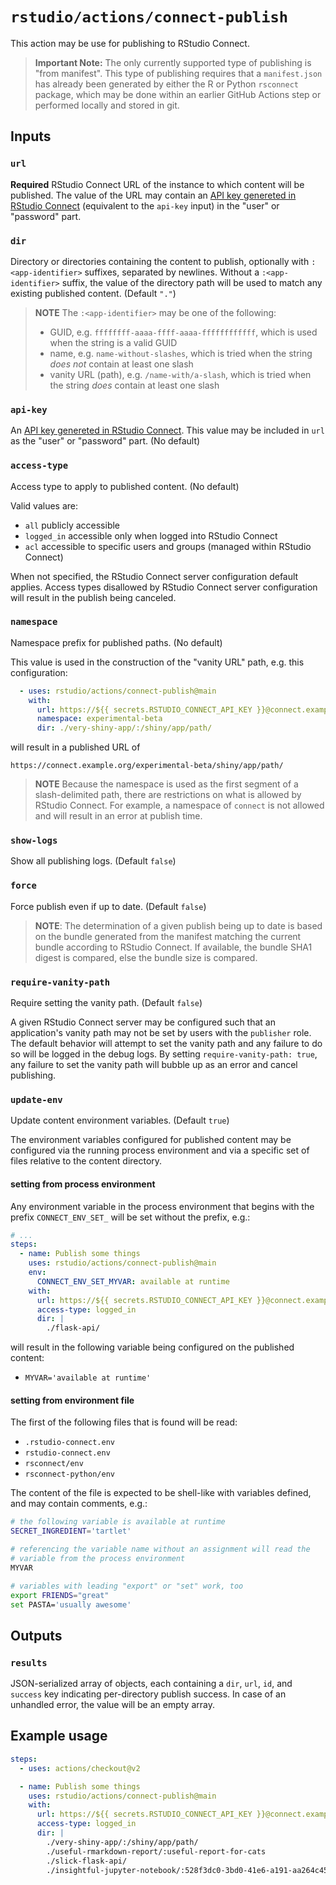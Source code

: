 # `rstudio/actions/connect-publish`

This action may be use for publishing to RStudio Connect.

> **Important Note:** The only currently supported type of
> publishing is "from manifest". This type of publishing requires
> that a `manifest.json` has already been generated by either the R
> or Python `rsconnect` package, which may be done within an
> earlier GitHub Actions step or performed locally and stored in
> git.

## Inputs

### `url`

**Required** RStudio Connect URL of the instance to which content
will be published. The value of the URL may contain an [API key
genereted in RStudio
Connect](https://docs.rstudio.com/connect/__unreleased__/user/api-keys/)
(equivalent to the `api-key` input) in the "user" or "password"
part.

### `dir`

Directory or directories containing the content to publish,
optionally with `:<app-identifier>` suffixes, separated by
newlines. Without a `:<app-identifier>` suffix, the value of the
directory path will be used to match any existing published
content. (Default `"."`)

> **NOTE** The `:<app-identifier>` may be one of the following:
> - GUID, e.g. `ffffffff-aaaa-ffff-aaaa-ffffffffffff`, which is
>   used when the string is a valid GUID
> - name, e.g. `name-without-slashes`, which is tried when the
>   string *does not* contain at least one slash
> - vanity URL (path), e.g. `/name-with/a-slash`, which is tried
>   when the string *does* contain at least one slash

### `api-key`

An [API key genereted in RStudio
Connect](https://docs.rstudio.com/connect/__unreleased__/user/api-keys/).
This value may be included in `url` as the "user" or "password"
part. (No default)

### `access-type`

Access type to apply to published content. (No default)

Valid values are:

- `all`  publicly accessible
- `logged_in` accessible only when logged into RStudio Connect
- `acl` accessible to specific users and groups (managed within RStudio Connect)

When not specified, the RStudio Connect server configuration
default applies. Access types disallowed by RStudio Connect server
configuration will result in the publish being canceled.

### `namespace`

Namespace prefix for published paths. (No default)

This value is used in the construction of the "vanity URL" path,
e.g. this configuration:

```yaml
  - uses: rstudio/actions/connect-publish@main
    with:
      url: https://${{ secrets.RSTUDIO_CONNECT_API_KEY }}@connect.example.org
      namespace: experimental-beta
      dir: ./very-shiny-app/:/shiny/app/path/
```

will result in a published URL of

```
https://connect.example.org/experimental-beta/shiny/app/path/
```

> **NOTE** Because the namespace is used as the first segment of a
> slash-delimited path, there are restrictions on what is allowed
> by RStudio Connect. For example, a namespace of `connect` is not
> allowed and will result in an error at publish time.

### `show-logs`

Show all publishing logs. (Default `false`)

### `force`

Force publish even if up to date. (Default `false`)

> **NOTE**: The determination of a given publish being up to date
> is based on the bundle generated from the manifest matching the
> current bundle according to RStudio Connect. If available, the
> bundle SHA1 digest is compared, else the bundle size is compared.

### `require-vanity-path`

Require setting the vanity path. (Default `false`)

A given RStudio Connect server may be configured such that an
application's vanity path may not be set by users with the
`publisher` role. The default behavior will attempt to set the
vanity path and any failure to do so will be logged in the debug
logs. By setting `require-vanity-path: true`, any failure to set
the vanity path will bubble up as an error and cancel publishing.

### `update-env`

Update content environment variables. (Default `true`)

The environment variables configured for published content may be
configured via the running process environment and via a specific
set of files relative to the content directory.

#### setting from process environment

Any environment variable in the process environment that begins
with the prefix `CONNECT_ENV_SET_` will be set without the prefix,
e.g.:

```yaml
# ...
steps:
  - name: Publish some things
    uses: rstudio/actions/connect-publish@main
    env:
      CONNECT_ENV_SET_MYVAR: available at runtime
    with:
      url: https://${{ secrets.RSTUDIO_CONNECT_API_KEY }}@connect.example.org
      access-type: logged_in
      dir: |
        ./flask-api/
```

will result in the following variable being configured on the
published content:

- `MYVAR='available at runtime'`

#### setting from environment file

The first of the following files that is found will be read:

- `.rstudio-connect.env`
- `rstudio-connect.env`
- `rsconnect/env`
- `rsconnect-python/env`

The content of the file is expected to be shell-like with variables
defined, and may contain comments, e.g.:

```bash
# the following variable is available at runtime
SECRET_INGREDIENT='tartlet'

# referencing the variable name without an assignment will read the
# variable from the process environment
MYVAR

# variables with leading "export" or "set" work, too
export FRIENDS="great"
set PASTA='usually awesome'
```

## Outputs

### `results`

JSON-serialized array of objects, each containing a `dir`, `url`,
`id`, and `success` key indicating per-directory publish success.
In case of an unhandled error, the value will be an empty array.

## Example usage

```yaml
steps:
  - uses: actions/checkout@v2

  - name: Publish some things
    uses: rstudio/actions/connect-publish@main
    with:
      url: https://${{ secrets.RSTUDIO_CONNECT_API_KEY }}@connect.example.org
      access-type: logged_in
      dir: |
        ./very-shiny-app/:/shiny/app/path/
        ./useful-rmarkdown-report/:useful-report-for-cats
        ./slick-flask-api/
        ./insightful-jupyter-notebook/:528f3dc0-3bd0-41e6-a191-aa264c451416
```
